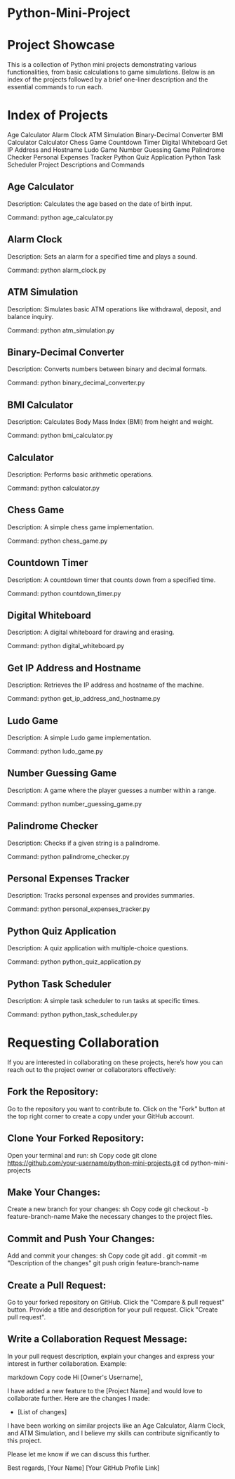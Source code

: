 # Python-Mini-Project

# Project Showcase
This is a collection of Python mini projects demonstrating various functionalities, from basic calculations to game simulations. 
Below is an index of the projects followed by a brief one-liner description and the essential commands to run each.

# Index of Projects

Age Calculator
Alarm Clock
ATM Simulation
Binary-Decimal Converter
BMI Calculator
Calculator
Chess Game
Countdown Timer
Digital Whiteboard
Get IP Address and Hostname
Ludo Game
Number Guessing Game
Palindrome Checker
Personal Expenses Tracker
Python Quiz Application
Python Task Scheduler
Project Descriptions and Commands

## Age Calculator

Description: Calculates the age based on the date of birth input.

Command: python age_calculator.py

## Alarm Clock

Description: Sets an alarm for a specified time and plays a sound.

Command: python alarm_clock.py

## ATM Simulation

Description: Simulates basic ATM operations like withdrawal, deposit, and balance inquiry.

Command: python atm_simulation.py

## Binary-Decimal Converter

Description: Converts numbers between binary and decimal formats.

Command: python binary_decimal_converter.py

## BMI Calculator

Description: Calculates Body Mass Index (BMI) from height and weight.

Command: python bmi_calculator.py

## Calculator

Description: Performs basic arithmetic operations.

Command: python calculator.py

## Chess Game

Description: A simple chess game implementation.

Command: python chess_game.py

## Countdown Timer

Description: A countdown timer that counts down from a specified time.

Command: python countdown_timer.py

## Digital Whiteboard

Description: A digital whiteboard for drawing and erasing.

Command: python digital_whiteboard.py

## Get IP Address and Hostname

Description: Retrieves the IP address and hostname of the machine.

Command: python get_ip_address_and_hostname.py

## Ludo Game

Description: A simple Ludo game implementation.

Command: python ludo_game.py

## Number Guessing Game

Description: A game where the player guesses a number within a range.

Command: python number_guessing_game.py

## Palindrome Checker

Description: Checks if a given string is a palindrome.

Command: python palindrome_checker.py

## Personal Expenses Tracker

Description: Tracks personal expenses and provides summaries.

Command: python personal_expenses_tracker.py

## Python Quiz Application

Description: A quiz application with multiple-choice questions.

Command: python python_quiz_application.py

## Python Task Scheduler

Description: A simple task scheduler to run tasks at specific times.

Command: python python_task_scheduler.py

# Requesting Collaboration
If you are interested in collaborating on these projects, here’s how you can reach out to the project owner or collaborators effectively:

## Fork the Repository:

Go to the repository you want to contribute to.
Click on the "Fork" button at the top right corner to create a copy under your GitHub account.

## Clone Your Forked Repository:
Open your terminal and run:
sh
Copy code
git clone https://github.com/your-username/python-mini-projects.git
cd python-mini-projects

## Make Your Changes:
Create a new branch for your changes:
sh
Copy code
git checkout -b feature-branch-name
Make the necessary changes to the project files.

## Commit and Push Your Changes:
Add and commit your changes:
sh
Copy code
git add .
git commit -m "Description of the changes"
git push origin feature-branch-name

## Create a Pull Request:
Go to your forked repository on GitHub.
Click the "Compare & pull request" button.
Provide a title and description for your pull request.
Click "Create pull request".

## Write a Collaboration Request Message:

In your pull request description, explain your changes and express your interest in further collaboration.
Example:

markdown
Copy code
Hi [Owner's Username],

I have added a new feature to the [Project Name] and would love to collaborate further. Here are the changes I made:
- [List of changes]

I have been working on similar projects like an Age Calculator, Alarm Clock, and ATM Simulation, and I believe my skills can contribute significantly to this project.

Please let me know if we can discuss this further.

Best regards,
[Your Name]
[Your GitHub Profile Link]
